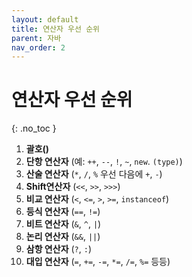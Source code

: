 ```yaml
---
layout: default
title: 연산자 우선 순위
parent: 자바
nav_order: 2
---
```


# 연산자 우선 순위  
{: .no_toc }

1. **괄호()**  
2. **단항 연산자** (예: `++`, `--`, `!`, `~`, `new`. `(type)`)  
3. **산술 연산자** (`*`, `/`, `%` 우선 다음에 `+`, `-`)  
4. **Shift연산자** (`<<`, `>>`, `>>>`)  
5. **비교 연산자** (`<`, `<=`, `>`, `>=`, `instanceof`)  
6. **등식 연산자** (`==`, `!=`)  
7. **비트 연산자** (`&`, `^`, `|`)  
8. **논리 연산자** (`&&`, `||`)  
9. **삼항 연산자** (`?`, `:`)  
10. **대입 연산자** (`=`, `+=`, `-=`, `*=`, `/=`, `%=` 등등)